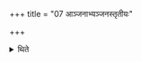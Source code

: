 +++
title = "07 आञ्जनाभ्यञ्जनस्तृतीयः"

+++

<details><summary>थिते</summary>

आञ्जनाभ्यञ्जनस्तृतीयः ७
</details>

